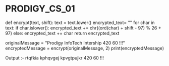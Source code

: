 # PRODIGY_CS_01

def encrypt(text, shift):
    text = text.lower()
    encrypted_text= ""
    for char in text:
        if char.islower():
            encrypted_text += chr((ord(char) + shift - 97) % 26 + 97)
        else:
            encrypted_text += char
        return encrypted_text

originalMessage = "Prodigy InfoTech Intership 420 60 !!!"
encryptedMessage = encrypt(originalMessage, 2)
print(encryptedMessage)


Output :- rtqfkia kphqvgej kpvgtpujkr 420 60 !!!
